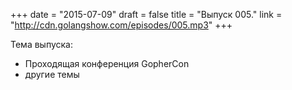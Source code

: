 +++
date = "2015-07-09"
draft = false
title = "Выпуск 005."
link = "http://cdn.golangshow.com/episodes/005.mp3"
+++

Тема выпуска:

- Проходящая конференция GopherCon
- другие темы
